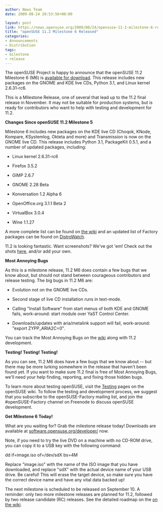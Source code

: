 ```yaml
---
author: News Team
date: 2009-08-24 20:53:56+00:00

layout: post
link: https://news.opensuse.org/2009/08/24/opensuse-11-2-milestone-6-released/
title: "openSUSE 11.2 Milestone 6 Released"
categories:
- Announcements
- Distribution
tags:
- milestone
- release
---
```

The openSUSE Project is happy to announce that the openSUSE 11.2 Milestone 6 (M6) is [available for download](http://software.opensuse.org/developer). This release includes new packages on the GNOME and KDE live CDs, Python 3.1, and Linux kernel 2.6.31-rc6.

This is a Milestone Release, one of several that lead up to the 11.2 final release in November. It may not be suitable for production systems, but is ready for contributors who want to help with testing and development for 11.2.

**Changes Since openSUSE 11.2 Milestone 5**

Milestone 6 includes new packages on the KDE live CD (Choqok, KNode, Kompare, KSystemlog, Okteta and more) and Transmission is now on the GNOME live CD. This release includes Python 3.1, PackageKit 0.5.1, and a number of updated packages, including:



	
  * Linux kernel 2.6.31-rc6

	
  * Firefox 3.5.2

	
  * GIMP 2.6.7

	
  * GNOME 2.28 Beta

	
  * Konversation 1.2 Alpha 6

	
  * OpenOffice.org 3.1.1 Beta 2

	
  * VirtualBox 3.0.4

	
  * Wine 1.1.27


A more complete list can be found on [the wiki](http://en.opensuse.org/Factory/News) and an updated list of Factory packages can be found on [DistroWatch](http://distrowatch.com/table.php?distribution=suse).

11.2 is looking fantastic. Want screenshots? We've got 'em! Check out the shots [here](http://en.opensuse.org/Screenshots/11.2_Milestones), and/or add your own.

**Most Annoying Bugs**

As this is a milestone release, 11.2 M6 does contain a few bugs that we know about, but should not stand between courageous contributors and release testing. The big bugs in 11.2 M6 are:



	
  * Evolution not on the GNOME live CDs.

	
  * Second stage of live CD installation runs in text-mode.

	
  * Calling "Install Software" from start menus of both KDE and GNOME fails, work-around: start module over YaST Control Center.

	
  * Downloads/updates with aria/metalink support will fail, work-around: "export ZYPP_ARIA2C=0".


You can track the Most Annoying Bugs on the [wiki](http://en.opensuse.org/Bugs:Most_Annoying_Bugs_11.2_dev) along with 11.2 development.

**Testing! Testing! Testing!**

As you can see, 11.2 M6 does have a few bugs that we know about -- but there may be more lurking somewhere in the release that haven't been found yet. If you want to make sure 11.2 final is free of Most Annoying Bugs, we'll need your help finding, reporting, and fixing those hidden bugs.

To learn more about testing openSUSE, visit the [Testing](http://en.opensuse.org/Testing/) pages on the openSUSE wiki. To follow the testing and development process, we suggest that you subscribe to the openSUSE-Factory mailing list, and join the #openSUSE-Factory channel on Freenode to discuss openSUSE development.

**Get Milestone 6 Today!**

What are you waiting for? Grab the milestone release today! Downloads are available at [software.opensuse.org/developer/](http://software.opensuse.org/developer/) now.

Note, if you need to try the live DVD on a machine with no CD-ROM drive, you can copy it to a USB key with the following command:

dd if=image.iso of=/dev/sdX bs=4M

Replace "image.iso" with the name of the ISO image that you have downloaded, and replace "sdX" with the actual device name of your USB drive. Be careful! This will erase the target device, so make sure you have the correct device name and have any vital data backed up!

The next milestone is scheduled to be released on September 10. A reminder: only two more milestone releases are planned for 11.2, followed by two release candidate (RC) releases. See the detailed roadmap on the [on the wiki](http://en.opensuse.org/Roadmap/11.2).		
